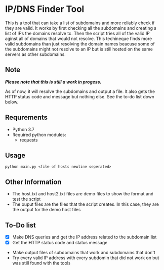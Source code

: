 # IP/DNS Finder Tool

This is a tool that can take a list of subdomains and more reliably check if they are valid. It works by first checking all the subdomains and creating a list of IPs the domains resolve to. Then the script tries all of the valid IP aginst all of domains that would not resolve. This techineque finds more valid subdomains than just resolving the domain names beacuse some of the subdomains might not resolve to an IP but is still hosted on the same servers as other subdomains. 

## Note

***Please note that this is still a work in progess.***

As of now, it will resolve the subdomains and output a file. It also gets the HTTP status code and message but nothing else. See the to-do list down below.

## Requrements

- Python 3.7
- Required python modules:
    - requests

## Usage

``` python main.py <file of hosts newline seperated> ```

## Other Information

- The host.txt and host2.txt files are demo files to show the format and test the script
- The ouput files are the files that the script creates. In this case, they are the output for the demo host files

## To-Do list 

- [x] Make DNS queries and get the IP address related to the subdomain list 
- [x] Get the HTTP status code and status message
- Make output files of subdomains that work and subdomains that don't 
- Try every valid IP address with every subdomin that did not work on but was still found with the tools